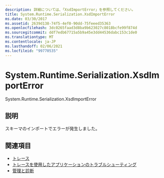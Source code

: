 ```yaml
---
description: 詳細については、「XsdImportError」を参照してください。
title: System.Runtime.Serialization.XsdImportError
ms.date: 03/30/2017
ms.assetid: 2639d138-74f5-4ef0-90dd-75feeed35363
ms.openlocfilehash: 3dc0265faad3d8ba9b623027c8018bcfe99f874d
ms.sourcegitcommit: ddf7edb67715a5b9a45e3dd44536dabc153c1de0
ms.translationtype: MT
ms.contentlocale: ja-JP
ms.lasthandoff: 02/06/2021
ms.locfileid: "99770535"
---
```

# <a name="systemruntimeserializationxsdimporterror"></a>System.Runtime.Serialization.XsdImportError

System.Runtime.Serialization.XsdImportError  
  
## <a name="description"></a>説明  

 スキーマのインポートでエラーが発生しました。  
  
## <a name="see-also"></a>関連項目

- [トレース](index.md)
- [トレースを使用したアプリケーションのトラブルシューティング](using-tracing-to-troubleshoot-your-application.md)
- [管理と診断](../index.md)
